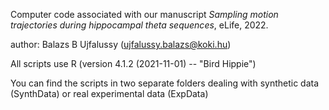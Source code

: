 Computer code associated with our manuscript *Sampling motion trajectories during hippocampal theta sequences*, eLife, 2022.

author: Balazs B Ujfalussy (ujfalussy.balazs@koki.hu)

All scripts use R (version 4.1.2 (2021-11-01) -- "Bird Hippie")

You can find the scripts in two separate folders dealing with synthetic data (SynthData) or real experimental data (ExpData)
